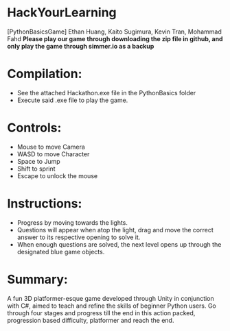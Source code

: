 # HackYourLearning
[PythonBasicsGame] Ethan Huang, Kaito Sugimura, Kevin Tran, Mohammad Fahd
**Please play our game through downloading the zip file in github, and only play the game through simmer.io as a backup**

# Compilation:
  - See the attached Hackathon.exe file in the PythonBasics folder
  - Execute said .exe file to play the game.


# Controls:
  - Mouse to move Camera
  - WASD to move Character
  - Space to Jump
  - Shift to sprint
  - Escape to unlock the mouse

# Instructions:
  - Progress by moving towards the lights.
  - Questions will appear when atop the light, drag and move the correct answer to its respective opening to solve it.
  - When enough questions are solved, the next level opens up through the designated blue game objects.

# Summary:
A fun 3D platformer-esque game developed through Unity in conjunction with C#, aimed to teach and refine the skills of beginner Python users.
Go through four stages and progress till the end in this action packed, progression based difficulty, platformer and reach the end.
